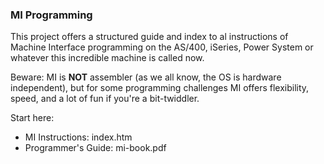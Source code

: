 ### MI Programming

This project offers a structured guide and index to al instructions
of Machine Interface programming 
on the AS/400, iSeries, Power System or whatever this incredible machine is called now.

Beware: MI is **NOT** assembler (as we all know, the OS is hardware independent),
but for some programming challenges MI offers flexibility, speed, and a lot of fun if you're a bit-twiddler.

Start here:

* MI Instructions: index.htm
* Programmer's Guide: mi-book.pdf
